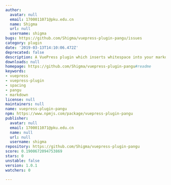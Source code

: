 ```yaml
---
author:
  avatar: null
  email: 1700011071@pku.edu.cn
  name: Shigma
  url: null
  username: shigma
bugs: https://github.com/Shigma/vuepress-plugin-pangu/issues
category: plugin
date: '2019-03-13T14:10:06.472Z'
deprecated: false
description: A VuePress plugin which inserts whitespace into your markdown files.
downloads: null
homepage: https://github.com/Shigma/vuepress-plugin-pangu#readme
keywords:
- vuepress
- vuepress-plugin
- spacing
- pangu
- markdown
license: null
maintainers: null
name: vuepress-plugin-pangu
npm: https://www.npmjs.com/package/vuepress-plugin-pangu
publisher:
  avatar: null
  email: 1700011071@pku.edu.cn
  name: null
  url: null
  username: shigma
repository: https://github.com/Shigma/vuepress-plugin-pangu
score: 0.1900672094753869
stars: 0
unstable: false
version: 1.0.1
watchers: 0

---
```


